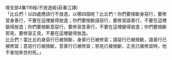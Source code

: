 增支部4集116經/不放逸經(莊春江譯)  
「比丘們！以四處應該行不放逸，以哪四個呢？比丘們！你們要捨斷身惡行，要修習身善行，不要在這裡變得放逸；你們要捨斷語惡行，要修習語善行，不要在這裡變得放逸；你們要捨斷意惡行，要修習意善行，不要在這裡變得放逸；你們要捨斷邪見，要修習正見，不要在這裡變得放逸。  
比丘們！當比丘的身惡行已被捨斷，身善行已被修習；語惡行已被捨斷，語善行已被修習；意惡行已被捨斷，意善行已被修習；邪見已被捨斷，正見已被修習時，他不害怕來世的死。」  
  
  
